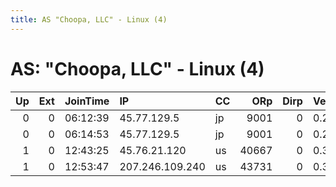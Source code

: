 ```yaml
---
title: AS "Choopa, LLC" - Linux (4)
---
```


# AS: "Choopa, LLC" - Linux (4)

|   Up |   Ext | JoinTime   | IP              | CC   |   ORp |   Dirp | Version   | Contact   | Nickname   |   eFamMembers |
|-----:|------:|:-----------|:----------------|:-----|------:|-------:|:----------|:----------|:-----------|--------------:|
|    0 |     0 | 06:12:39   | 45.77.129.5     | jp   |  9001 |      0 | 0.2.9.11  | None      | Unnamed    |             1 |
|    0 |     0 | 06:14:53   | 45.77.129.5     | jp   |  9001 |      0 | 0.2.9.11  | None      | Unnamed    |             1 |
|    1 |     0 | 12:43:25   | 45.76.21.120    | us   | 40667 |      0 | 0.3.1.9   | None      | Unnamed    |             1 |
|    1 |     0 | 12:53:47   | 207.246.109.240 | us   | 43731 |      0 | 0.3.1.9   | None      | Unnamed    |             1 |
